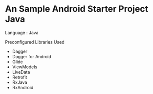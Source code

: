# An Sample Android Starter Project Java

Language : Java

Preconfigured Libraries Used 

* Dagger 
* Dagger for Android
* Glide
* ViewModels
* LiveData
* Retrofit 
* RxJava
* RxAndroid 





